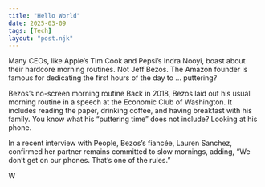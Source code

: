 ```yaml
---
title: "Hello World"
date: 2025-03-09
tags: [Tech]
layout: "post.njk"
---
```

Many CEOs, like Apple’s Tim Cook and Pepsi’s Indra Nooyi, boast about their hardcore morning routines. Not Jeff Bezos. The Amazon founder is famous for dedicating the first hours of the day to … puttering?

Bezos’s no-screen morning routine
Back in 2018, Bezos laid out his usual morning routine in a speech at the Economic Club of Washington. It includes reading the paper, drinking coffee, and having breakfast with his family. You know what his “puttering time” does not include? Looking at his phone.

In a recent interview with People, Bezos’s fiancée, Lauren Sanchez, confirmed her partner remains committed to slow mornings, adding, “We don’t get on our phones. That’s one of the rules.”

W